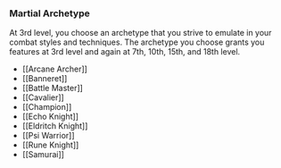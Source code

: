 ### Martial Archetype
At 3rd level, you choose an archetype that you strive to emulate in your combat styles and techniques. The archetype you choose grants you features at 3rd level and again at 7th, 10th, 15th, and 18th level.
- [[Arcane Archer]]
- [[Banneret]]
- [[Battle Master]]
- [[Cavalier]]
- [[Champion]]
- [[Echo Knight]]
- [[Eldritch Knight]]
- [[Psi Warrior]]
- [[Rune Knight]]
- [[Samurai]]

